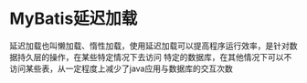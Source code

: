 # MyBatis延迟加载

延迟加载也叫懒加载、惰性加载，使用延迟加载可以提高程序运行效率，是针对数据持久层的操作，在某些特定情况下去访问
特定的数据库，在其他情况下可以不访问某些表，从一定程度上减少了java应用与数据库的交互次数